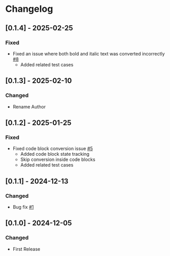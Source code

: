# Changelog
## [0.1.4] - 2025-02-25
### Fixed
- Fixed an issue where both bold and italic text was converted incorrectly [#8](https://github.com/fla9ua/markdown_to_mrkdwn/issues/8)
  - Added related test cases

## [0.1.3] - 2025-02-10
### Changed
- Rename Author

## [0.1.2] - 2025-01-25
### Fixed
- Fixed code block conversion issue [#5](https://github.com/fla9ua/markdown_to_mrkdwn/issues/5)
  - Added code block state tracking
  - Skip conversion inside code blocks
  - Added related test cases

## [0.1.1] - 2024-12-13
### Changed
- Bug fix [#1](https://github.com/fla9ua/markdown_to_mrkdwn/issues/1)

## [0.1.0] - 2024-12-05
### Changed
- First Release
